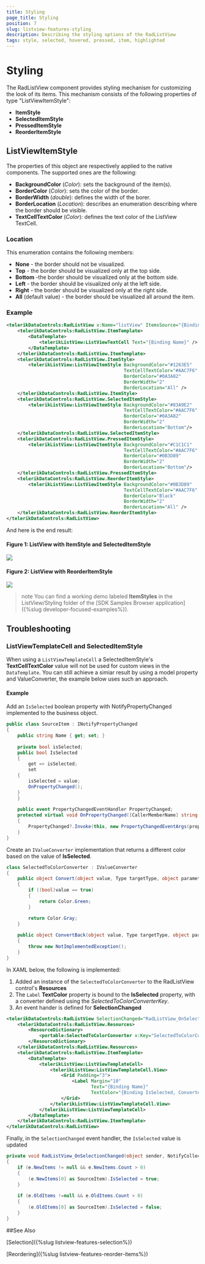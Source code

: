 ```yaml
---
title: Styling
page_title: Styling
position: 7
slug: listview-features-styling
description: Describing the styling options of the RadListView
tags: style, selected, hovered, pressed, item, highlighted
---
```


# Styling

The RadListView component provides styling mechanism for customizing the look of its items. This mechanism consists of the following properties of type "ListViewItemStyle":

* **ItemStyle**
* **SelectedItemStyle**
* **PressedItemStyle**
* **ReorderItemStyle**

## ListViewItemStyle

The properties of this object are respectively applied to the native components. The supported ones are the following:

* **BackgroundColor** (*Color*): sets the background of the item(s).
* **BorderColor** (*Color*): sets the color of the border.
* **BorderWidth** (*double*): defines the width of the borer.
* **BorderLocation** (*Location*): describes an enumeration describing where the border should be visible.
* **TextCellTextColor** (*Color*): defines the text color of the ListView TextCell.


### Location

This enumeration contains the following members:

- **None** - the border should not be visualized.
- **Top** - the border should be visualized only at the top side.
- **Bottom** -the border should be visualized only at the bottom side.
- **Left** - the border should be visualized only at the left side.
- **Right** - the border should be visualized only at the right side.
- **All** (default value) - the border should be visualized all around the item.

### Example
```xml
<telerikDataControls:RadListView x:Name="listView" ItemsSource="{Binding Source}" IsItemsReorderEnabled="True">
    <telerikDataControls:RadListView.ItemTemplate>
        <DataTemplate>
            <telerikListView:ListViewTextCell Text="{Binding Name}" />
        </DataTemplate>
    </telerikDataControls:RadListView.ItemTemplate>
    <telerikDataControls:RadListView.ItemStyle>
        <telerikListView:ListViewItemStyle BackgroundColor="#1263E5"
                                           TextCellTextColor="#AAC7F6"
                                           BorderColor="#0A3A82"
                                           BorderWidth="2"
                                           BorderLocation="All" />
    </telerikDataControls:RadListView.ItemStyle>
    <telerikDataControls:RadListView.SelectedItemStyle>
        <telerikListView:ListViewItemStyle BackgroundColor="#83A9E2"
                                           TextCellTextColor="#AAC7F6"
                                           BorderColor="#0A3A82"
                                           BorderWidth="2" 
                                           BorderLocation="Bottom"/>
    </telerikDataControls:RadListView.SelectedItemStyle>
    <telerikDataControls:RadListView.PressedItemStyle>
        <telerikListView:ListViewItemStyle BackgroundColor="#C1C1C1" 
                                           TextCellTextColor="#AAC7F6"
                                           BorderColor="#0B3D89" 
                                           BorderWidth="2" 
                                           BorderLocation="Bottom"/>
    </telerikDataControls:RadListView.PressedItemStyle>
    <telerikDataControls:RadListView.ReorderItemStyle>
        <telerikListView:ListViewItemStyle BackgroundColor="#0B3D89"
                                           TextCellTextColor="#AAC7F6"
                                           BorderColor="Black"
                                           BorderWidth="2"
                                           BorderLocation="All" />
    </telerikDataControls:RadListView.ReorderItemStyle>
</telerikDataControls:RadListView>
```

And here is the end result:

#### Figure 1: ListView with ItemStyle and SelectedItemStyle
![](images/listview_features_itemstyle.png)

#### Figure 2: ListView with ReorderItemStyle
![](images/listview_features_reorderItemstyle.png)

>note You can find a working demo labeled **ItemStyles** in the ListView/Styling folder of the [SDK Samples Browser application]({%slug developer-focused-examples%}). 

## Troubleshooting

### ListViewTemplateCell and SelectedItemStyle

When using a `ListViewTemplateCell` a SelectedItemStyle's **TextCellTextColor** value will not be used for custom views in the `DataTemplate`. You can still achieve a simiar result by using a model property and ValueConverter, the example below uses such an approach.

#### Example

Add an `IsSelected` boolean property with NotifyPropertyChanged implemented to the business object.

```C#
public class SourceItem : INotifyPropertyChanged
{
    public string Name { get; set; }
    
    private bool isSelected;
    public bool IsSelected
    {
        get => isSelected;
        set
	{ 
	    isSelected = value; 
	    OnPropertyChanged(); 
	}
    }
    
    public event PropertyChangedEventHandler PropertyChanged;
    protected virtual void OnPropertyChanged([CallerMemberName] string propertyName = null)
    {
        PropertyChanged?.Invoke(this, new PropertyChangedEventArgs(propertyName));
    }
}
```

Create an `IValueConverter` implementation that returns a different color based on the value of **IsSelected**.

```C#
class SelectedToColorConverter : IValueConverter
{
    public object Convert(object value, Type targetType, object parameter, CultureInfo culture)
    {
        if ((bool)value == true)
        {
            return Color.Green;
        }

        return Color.Gray;
    }
 
    public object ConvertBack(object value, Type targetType, object parameter, CultureInfo culture)
    {
        throw new NotImplementedException();
    }
}
```

In XAML below, the following is implemented:

1. Added an instance of the `SelectedToColorConverter` to the RadListView control's **Resources**
2. The `Label` **TextColor** property is bound to the **IsSelected** property, with a converter defined using the *SelectedToColorConverterKey*.
3. An event hander is defined for **SelectionChanged**

```XML
<telerikDataControls:RadListView SelectionChanged="RadListView_OnSelectionChanged">
    <telerikDataControls:RadListView.Resources>
        <ResourceDictionary>
            <portable:SelectedToColorConverter x:Key="SelectedToColorConverterKey"/>
        </ResourceDictionary>
    </telerikDataControls:RadListView.Resources>
    <telerikDataControls:RadListView.ItemTemplate>
        <DataTemplate>
            <telerikListView:ListViewTemplateCell>
                <telerikListView:ListViewTemplateCell.View>
                    <Grid Padding="3">
                        <Label Margin="10"
                               Text="{Binding Name}"
                               TextColor="{Binding IsSelected, Converter={StaticResource SelectedToColorConverterKey}}"/>
                    </Grid>
                </telerikListView:ListViewTemplateCell.View>
            </telerikListView:ListViewTemplateCell>
        </DataTemplate>
    </telerikDataControls:RadListView.ItemTemplate>
</telerikDataControls:RadListView>

```

Finally, in the `SelectionChanged` event handler, the  `IsSelected` value is updated

```C#
private void RadListView_OnSelectionChanged(object sender, NotifyCollectionChangedEventArgs e)
{
    if (e.NewItems != null && e.NewItems.Count > 0)
    {
        (e.NewItems[0] as SourceItem).IsSelected = true;
    }
 
    if (e.OldItems !=null && e.OldItems.Count > 0)
    {
        (e.OldItems[0] as SourceItem).IsSelected = false;
    }
}
```


##See Also

[Selection]({%slug listview-features-selection%})

[Reordering]({%slug listview-features-reorder-items%})
